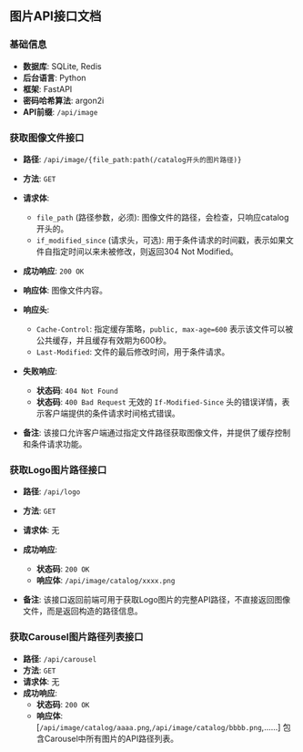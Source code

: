 ## **图片API接口文档**

### **基础信息**

- **数据库**: SQLite, Redis
- **后台语言**: Python
- **框架**: FastAPI
- **密码哈希算法**: argon2i
- **API前缀**: `/api/image`

### **获取图像文件接口**
- **路径**: `/api/image/{file_path:path(/catalog开头的图片路径)}`
- **方法**: `GET`
- **请求体**:
  - `file_path` (路径参数，必须): 图像文件的路径，会检查，只响应catalog开头的。
  - `if_modified_since` (请求头，可选): 用于条件请求的时间戳，表示如果文件自指定时间以来未被修改，则返回304 Not Modified。

- **成功响应**: `200 OK`
- **响应体**: 图像文件内容。
- **响应头**:
  - `Cache-Control`: 指定缓存策略，`public, max-age=600` 表示该文件可以被公共缓存，并且缓存有效期为600秒。
  - `Last-Modified`: 文件的最后修改时间，用于条件请求。

- **失败响应**:
  - **状态码**: `404 Not Found`
  - **状态码**: `400 Bad Request` 无效的 `If-Modified-Since` 头的错误详情，表示客户端提供的条件请求时间格式错误。

- **备注**: 该接口允许客户端通过指定文件路径获取图像文件，并提供了缓存控制和条件请求功能。

### **获取Logo图片路径接口**

- **路径**: `/api/logo`
- **方法**: `GET`
- **请求体**: 无
- **成功响应**:
  - **状态码**: `200 OK`
  - **响应体**: `/api/image/catalog/xxxx.png`

- **备注**: 该接口返回前端可用于获取Logo图片的完整API路径，不直接返回图像文件，而是返回构造的路径信息。

### **获取Carousel图片路径列表接口**

- **路径**: `/api/carousel`
- **方法**: `GET`
- **请求体**: 无
- **成功响应**:
  - **状态码**: `200 OK`
  - **响应体**: [`/api/image/catalog/aaaa.png`,`/api/image/catalog/bbbb.png`,......] 包含Carousel中所有图片的API路径列表。

